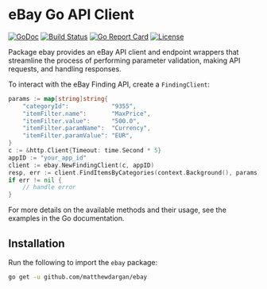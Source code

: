 # eBay Go API Client

[![GoDoc](https://godoc.org/github.com/matthewdargan/ebay?status.svg)](https://godoc.org/github.com/matthewdargan/ebay)
[![Build Status](https://github.com/matthewdargan/ebay/actions/workflows/go-ci.yml/badge.svg?branch=main)](https://github.com/matthewdargan/ebay/actions/workflows/go-ci.yml)
[![Go Report Card](https://goreportcard.com/badge/github.com/matthewdargan/ebay)](https://goreportcard.com/report/github.com/matthewdargan/ebay)
[![License](https://img.shields.io/badge/License-Apache_2.0-blue.svg)](LICENSE)

Package ebay provides an eBay API client and endpoint wrappers
that streamline the process of performing parameter validation,
making API requests, and handling responses.

To interact with the eBay Finding API, create a `FindingClient`:

```go
params := map[string]string{
	"categoryId":            "9355",
	"itemFilter.name":       "MaxPrice",
	"itemFilter.value":      "500.0",
	"itemFilter.paramName":  "Currency",
	"itemFilter.paramValue": "EUR",
}
c := &http.Client{Timeout: time.Second * 5}
appID := "your_app_id"
client := ebay.NewFindingClient(c, appID)
resp, err := client.FindItemsByCategories(context.Background(), params)
if err != nil {
	// handle error
}
```

For more details on the available methods and their usage,
see the examples in the Go documentation.

## Installation

Run the following to import the `ebay` package:

```sh
go get -u github.com/matthewdargan/ebay
```

